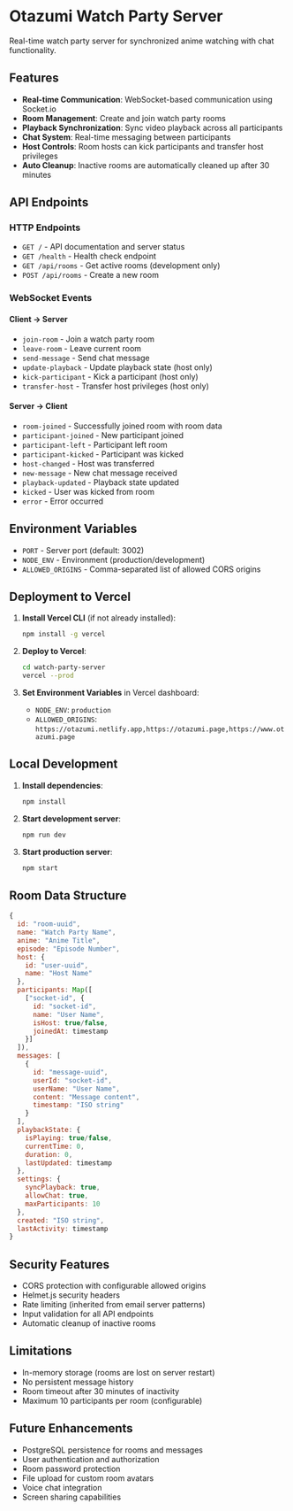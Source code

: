 # Otazumi Watch Party Server

Real-time watch party server for synchronized anime watching with chat functionality.

## Features

- **Real-time Communication**: WebSocket-based communication using Socket.io
- **Room Management**: Create and join watch party rooms
- **Playback Synchronization**: Sync video playback across all participants
- **Chat System**: Real-time messaging between participants
- **Host Controls**: Room hosts can kick participants and transfer host privileges
- **Auto Cleanup**: Inactive rooms are automatically cleaned up after 30 minutes

## API Endpoints

### HTTP Endpoints

- `GET /` - API documentation and server status
- `GET /health` - Health check endpoint
- `GET /api/rooms` - Get active rooms (development only)
- `POST /api/rooms` - Create a new room

### WebSocket Events

#### Client → Server
- `join-room` - Join a watch party room
- `leave-room` - Leave current room
- `send-message` - Send chat message
- `update-playback` - Update playback state (host only)
- `kick-participant` - Kick a participant (host only)
- `transfer-host` - Transfer host privileges (host only)

#### Server → Client
- `room-joined` - Successfully joined room with room data
- `participant-joined` - New participant joined
- `participant-left` - Participant left room
- `participant-kicked` - Participant was kicked
- `host-changed` - Host was transferred
- `new-message` - New chat message received
- `playback-updated` - Playback state updated
- `kicked` - User was kicked from room
- `error` - Error occurred

## Environment Variables

- `PORT` - Server port (default: 3002)
- `NODE_ENV` - Environment (production/development)
- `ALLOWED_ORIGINS` - Comma-separated list of allowed CORS origins

## Deployment to Vercel

1. **Install Vercel CLI** (if not already installed):
   ```bash
   npm install -g vercel
   ```

2. **Deploy to Vercel**:
   ```bash
   cd watch-party-server
   vercel --prod
   ```

3. **Set Environment Variables** in Vercel dashboard:
   - `NODE_ENV`: `production`
   - `ALLOWED_ORIGINS`: `https://otazumi.netlify.app,https://otazumi.page,https://www.otazumi.page`

## Local Development

1. **Install dependencies**:
   ```bash
   npm install
   ```

2. **Start development server**:
   ```bash
   npm run dev
   ```

3. **Start production server**:
   ```bash
   npm start
   ```

## Room Data Structure

```javascript
{
  id: "room-uuid",
  name: "Watch Party Name",
  anime: "Anime Title",
  episode: "Episode Number",
  host: {
    id: "user-uuid",
    name: "Host Name"
  },
  participants: Map([
    ["socket-id", {
      id: "socket-id",
      name: "User Name",
      isHost: true/false,
      joinedAt: timestamp
    }]
  ]),
  messages: [
    {
      id: "message-uuid",
      userId: "socket-id",
      userName: "User Name",
      content: "Message content",
      timestamp: "ISO string"
    }
  ],
  playbackState: {
    isPlaying: true/false,
    currentTime: 0,
    duration: 0,
    lastUpdated: timestamp
  },
  settings: {
    syncPlayback: true,
    allowChat: true,
    maxParticipants: 10
  },
  created: "ISO string",
  lastActivity: timestamp
}
```

## Security Features

- CORS protection with configurable allowed origins
- Helmet.js security headers
- Rate limiting (inherited from email server patterns)
- Input validation for all API endpoints
- Automatic cleanup of inactive rooms

## Limitations

- In-memory storage (rooms are lost on server restart)
- No persistent message history
- Room timeout after 30 minutes of inactivity
- Maximum 10 participants per room (configurable)

## Future Enhancements

- PostgreSQL persistence for rooms and messages
- User authentication and authorization
- Room password protection
- File upload for custom room avatars
- Voice chat integration
- Screen sharing capabilities